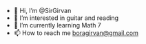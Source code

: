 - 👋 Hi, I’m @SirGirvan
- 👀 I’m interested in guitar and reading
- 🌱 I’m currently learning Math 7
- 📫 How to reach me boragirvan@gmail.com

<!---
SirGirvan/SirGirvan is a ✨ special ✨ repository because its `README.md` (this file) appears on your GitHub profile.
You can click the Preview link to take a look at your changes.
--->

